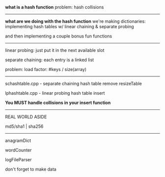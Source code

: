 **what is a hash function**
    problem: hash collisions

-------------------------------------

**what are we doing with the hash function**
we're making dictionaries:
    implementing hash tables w/ linear chaining & separate probing

and then implementing a couple bonus fun functions

-------------------------------------

linear probing:
    just put it in the next available slot

separate chaining:
    each entry is a linked list

problem:
    load factor: #keys / size(array)

-------------------------------------

schashtable.cpp - separate chaining hash table
    remove
    resizeTable

lphashtable.cpp - linear probing hash table
    insert

**You MUST handle collisions in your insert function**

-------------------------------------

REAL WORLD ASIDE

md5/sha1 | sha256

-------------------------------------

anagramDict

wordCounter

logFileParser

don't forget to make data
